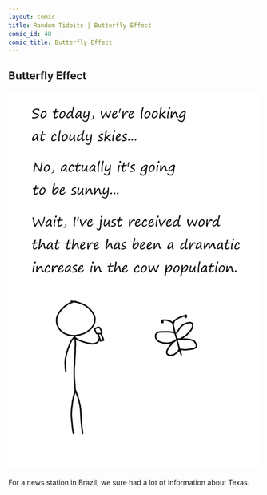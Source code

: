 ```yaml
---
layout: comic
title: Random Tidbits | Butterfly Effect
comic_id: 48
comic_title: Butterfly Effect
---
```


## Butterfly Effect

<img id="img48" src="/assets/images/48.png">

For a news station in Brazil, we sure had a lot of information about Texas.
